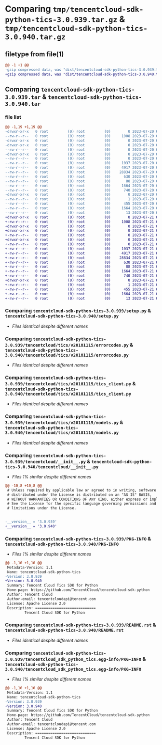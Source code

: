# Comparing `tmp/tencentcloud-sdk-python-tics-3.0.939.tar.gz` & `tmp/tencentcloud-sdk-python-tics-3.0.940.tar.gz`

## filetype from file(1)

```diff
@@ -1 +1 @@
-gzip compressed data, was "dist/tencentcloud-sdk-python-tics-3.0.939.tar", last modified: Thu Jul 20 00:35:30 2023, max compression
+gzip compressed data, was "dist/tencentcloud-sdk-python-tics-3.0.940.tar", last modified: Fri Jul 21 00:51:30 2023, max compression
```

## Comparing `tencentcloud-sdk-python-tics-3.0.939.tar` & `tencentcloud-sdk-python-tics-3.0.940.tar`

### file list

```diff
@@ -1,19 +1,19 @@
-drwxr-xr-x   0 root         (0) root         (0)        0 2023-07-20 00:35:30.000000 tencentcloud-sdk-python-tics-3.0.939/
--rw-r--r--   0 root         (0) root         (0)     1008 2023-07-20 00:35:30.000000 tencentcloud-sdk-python-tics-3.0.939/setup.py
-drwxr-xr-x   0 root         (0) root         (0)        0 2023-07-20 00:35:30.000000 tencentcloud-sdk-python-tics-3.0.939/tencentcloud/
-drwxr-xr-x   0 root         (0) root         (0)        0 2023-07-20 00:35:30.000000 tencentcloud-sdk-python-tics-3.0.939/tencentcloud/tics/
--rw-r--r--   0 root         (0) root         (0)        0 2023-07-20 00:35:30.000000 tencentcloud-sdk-python-tics-3.0.939/tencentcloud/tics/__init__.py
-drwxr-xr-x   0 root         (0) root         (0)        0 2023-07-20 00:35:30.000000 tencentcloud-sdk-python-tics-3.0.939/tencentcloud/tics/v20181115/
--rw-r--r--   0 root         (0) root         (0)        0 2023-07-20 00:35:30.000000 tencentcloud-sdk-python-tics-3.0.939/tencentcloud/tics/v20181115/__init__.py
--rw-r--r--   0 root         (0) root         (0)     1037 2023-07-20 00:35:30.000000 tencentcloud-sdk-python-tics-3.0.939/tencentcloud/tics/v20181115/errorcodes.py
--rw-r--r--   0 root         (0) root         (0)     4917 2023-07-20 00:35:30.000000 tencentcloud-sdk-python-tics-3.0.939/tencentcloud/tics/v20181115/tics_client.py
--rw-r--r--   0 root         (0) root         (0)    28834 2023-07-20 00:35:30.000000 tencentcloud-sdk-python-tics-3.0.939/tencentcloud/tics/v20181115/models.py
--rw-r--r--   0 root         (0) root         (0)      630 2023-07-20 00:35:30.000000 tencentcloud-sdk-python-tics-3.0.939/tencentcloud/__init__.py
--rw-r--r--   0 root         (0) root         (0)       88 2023-07-20 00:35:30.000000 tencentcloud-sdk-python-tics-3.0.939/setup.cfg
--rw-r--r--   0 root         (0) root         (0)     1664 2023-07-20 00:35:30.000000 tencentcloud-sdk-python-tics-3.0.939/PKG-INFO
--rw-r--r--   0 root         (0) root         (0)      740 2023-07-20 00:35:30.000000 tencentcloud-sdk-python-tics-3.0.939/README.rst
-drwxr-xr-x   0 root         (0) root         (0)        0 2023-07-20 00:35:30.000000 tencentcloud-sdk-python-tics-3.0.939/tencentcloud_sdk_python_tics.egg-info/
--rw-r--r--   0 root         (0) root         (0)        1 2023-07-20 00:35:30.000000 tencentcloud-sdk-python-tics-3.0.939/tencentcloud_sdk_python_tics.egg-info/dependency_links.txt
--rw-r--r--   0 root         (0) root         (0)      455 2023-07-20 00:35:30.000000 tencentcloud-sdk-python-tics-3.0.939/tencentcloud_sdk_python_tics.egg-info/SOURCES.txt
--rw-r--r--   0 root         (0) root         (0)     1664 2023-07-20 00:35:30.000000 tencentcloud-sdk-python-tics-3.0.939/tencentcloud_sdk_python_tics.egg-info/PKG-INFO
--rw-r--r--   0 root         (0) root         (0)       13 2023-07-20 00:35:30.000000 tencentcloud-sdk-python-tics-3.0.939/tencentcloud_sdk_python_tics.egg-info/top_level.txt
+drwxr-xr-x   0 root         (0) root         (0)        0 2023-07-21 00:51:30.000000 tencentcloud-sdk-python-tics-3.0.940/
+-rw-r--r--   0 root         (0) root         (0)     1008 2023-07-21 00:51:30.000000 tencentcloud-sdk-python-tics-3.0.940/setup.py
+drwxr-xr-x   0 root         (0) root         (0)        0 2023-07-21 00:51:30.000000 tencentcloud-sdk-python-tics-3.0.940/tencentcloud/
+drwxr-xr-x   0 root         (0) root         (0)        0 2023-07-21 00:51:30.000000 tencentcloud-sdk-python-tics-3.0.940/tencentcloud/tics/
+-rw-r--r--   0 root         (0) root         (0)        0 2023-07-21 00:51:30.000000 tencentcloud-sdk-python-tics-3.0.940/tencentcloud/tics/__init__.py
+drwxr-xr-x   0 root         (0) root         (0)        0 2023-07-21 00:51:30.000000 tencentcloud-sdk-python-tics-3.0.940/tencentcloud/tics/v20181115/
+-rw-r--r--   0 root         (0) root         (0)        0 2023-07-21 00:51:30.000000 tencentcloud-sdk-python-tics-3.0.940/tencentcloud/tics/v20181115/__init__.py
+-rw-r--r--   0 root         (0) root         (0)     1037 2023-07-21 00:51:30.000000 tencentcloud-sdk-python-tics-3.0.940/tencentcloud/tics/v20181115/errorcodes.py
+-rw-r--r--   0 root         (0) root         (0)     4917 2023-07-21 00:51:30.000000 tencentcloud-sdk-python-tics-3.0.940/tencentcloud/tics/v20181115/tics_client.py
+-rw-r--r--   0 root         (0) root         (0)    28834 2023-07-21 00:51:30.000000 tencentcloud-sdk-python-tics-3.0.940/tencentcloud/tics/v20181115/models.py
+-rw-r--r--   0 root         (0) root         (0)      630 2023-07-21 00:51:30.000000 tencentcloud-sdk-python-tics-3.0.940/tencentcloud/__init__.py
+-rw-r--r--   0 root         (0) root         (0)       88 2023-07-21 00:51:30.000000 tencentcloud-sdk-python-tics-3.0.940/setup.cfg
+-rw-r--r--   0 root         (0) root         (0)     1664 2023-07-21 00:51:30.000000 tencentcloud-sdk-python-tics-3.0.940/PKG-INFO
+-rw-r--r--   0 root         (0) root         (0)      740 2023-07-21 00:51:30.000000 tencentcloud-sdk-python-tics-3.0.940/README.rst
+drwxr-xr-x   0 root         (0) root         (0)        0 2023-07-21 00:51:30.000000 tencentcloud-sdk-python-tics-3.0.940/tencentcloud_sdk_python_tics.egg-info/
+-rw-r--r--   0 root         (0) root         (0)        1 2023-07-21 00:51:30.000000 tencentcloud-sdk-python-tics-3.0.940/tencentcloud_sdk_python_tics.egg-info/dependency_links.txt
+-rw-r--r--   0 root         (0) root         (0)      455 2023-07-21 00:51:30.000000 tencentcloud-sdk-python-tics-3.0.940/tencentcloud_sdk_python_tics.egg-info/SOURCES.txt
+-rw-r--r--   0 root         (0) root         (0)     1664 2023-07-21 00:51:30.000000 tencentcloud-sdk-python-tics-3.0.940/tencentcloud_sdk_python_tics.egg-info/PKG-INFO
+-rw-r--r--   0 root         (0) root         (0)       13 2023-07-21 00:51:30.000000 tencentcloud-sdk-python-tics-3.0.940/tencentcloud_sdk_python_tics.egg-info/top_level.txt
```

### Comparing `tencentcloud-sdk-python-tics-3.0.939/setup.py` & `tencentcloud-sdk-python-tics-3.0.940/setup.py`

 * *Files identical despite different names*

### Comparing `tencentcloud-sdk-python-tics-3.0.939/tencentcloud/tics/v20181115/errorcodes.py` & `tencentcloud-sdk-python-tics-3.0.940/tencentcloud/tics/v20181115/errorcodes.py`

 * *Files identical despite different names*

### Comparing `tencentcloud-sdk-python-tics-3.0.939/tencentcloud/tics/v20181115/tics_client.py` & `tencentcloud-sdk-python-tics-3.0.940/tencentcloud/tics/v20181115/tics_client.py`

 * *Files identical despite different names*

### Comparing `tencentcloud-sdk-python-tics-3.0.939/tencentcloud/tics/v20181115/models.py` & `tencentcloud-sdk-python-tics-3.0.940/tencentcloud/tics/v20181115/models.py`

 * *Files identical despite different names*

### Comparing `tencentcloud-sdk-python-tics-3.0.939/tencentcloud/__init__.py` & `tencentcloud-sdk-python-tics-3.0.940/tencentcloud/__init__.py`

 * *Files 1% similar despite different names*

```diff
@@ -10,8 +10,8 @@
 # Unless required by applicable law or agreed to in writing, software
 # distributed under the License is distributed on an "AS IS" BASIS,
 # WITHOUT WARRANTIES OR CONDITIONS OF ANY KIND, either express or implied.
 # See the License for the specific language governing permissions and
 # limitations under the License.
 
 
-__version__ = '3.0.939'
+__version__ = '3.0.940'
```

### Comparing `tencentcloud-sdk-python-tics-3.0.939/PKG-INFO` & `tencentcloud-sdk-python-tics-3.0.940/PKG-INFO`

 * *Files 1% similar despite different names*

```diff
@@ -1,10 +1,10 @@
 Metadata-Version: 1.1
 Name: tencentcloud-sdk-python-tics
-Version: 3.0.939
+Version: 3.0.940
 Summary: Tencent Cloud Tics SDK for Python
 Home-page: https://github.com/TencentCloud/tencentcloud-sdk-python
 Author: Tencent Cloud
 Author-email: tencentcloudapi@tencent.com
 License: Apache License 2.0
 Description: ============================
         Tencent Cloud SDK for Python
```

### Comparing `tencentcloud-sdk-python-tics-3.0.939/README.rst` & `tencentcloud-sdk-python-tics-3.0.940/README.rst`

 * *Files identical despite different names*

### Comparing `tencentcloud-sdk-python-tics-3.0.939/tencentcloud_sdk_python_tics.egg-info/PKG-INFO` & `tencentcloud-sdk-python-tics-3.0.940/tencentcloud_sdk_python_tics.egg-info/PKG-INFO`

 * *Files 1% similar despite different names*

```diff
@@ -1,10 +1,10 @@
 Metadata-Version: 1.1
 Name: tencentcloud-sdk-python-tics
-Version: 3.0.939
+Version: 3.0.940
 Summary: Tencent Cloud Tics SDK for Python
 Home-page: https://github.com/TencentCloud/tencentcloud-sdk-python
 Author: Tencent Cloud
 Author-email: tencentcloudapi@tencent.com
 License: Apache License 2.0
 Description: ============================
         Tencent Cloud SDK for Python
```

